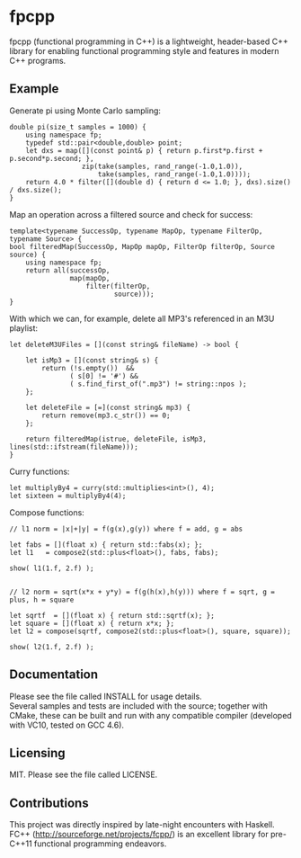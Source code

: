 fpcpp
===========================

fpcpp (functional programming in C++) is a lightweight, header-based C++ library for enabling functional programming style and features
in modern C++ programs.


Example
-------------

Generate pi using Monte Carlo sampling:

    double pi(size_t samples = 1000) {
        using namespace fp;
        typedef std::pair<double,double> point;
        let dxs = map([](const point& p) { return p.first*p.first + p.second*p.second; },
                      zip(take(samples, rand_range(-1.0,1.0)),
                          take(samples, rand_range(-1.0,1.0))));
        return 4.0 * filter([](double d) { return d <= 1.0; }, dxs).size() / dxs.size();
    }

Map an operation across a filtered source and check for success: 

    template<typename SuccessOp, typename MapOp, typename FilterOp, typename Source> {
    bool filteredMap(SuccessOp, MapOp mapOp, FilterOp filterOp, Source source) { 
        using namespace fp;
        return all(successOp,
                   map(mapOp,
                       filter(filterOp,
                              source)));
    }
    
With which we can, for example, delete all MP3's referenced in an M3U playlist:

    let deleteM3UFiles = [](const string& fileName) -> bool {
        
        let isMp3 = [](const string& s) { 
            return (!s.empty())  && 
                   ( s[0] != '#') &&
                   ( s.find_first_of(".mp3") != string::npos );
        };
      
        let deleteFile = [=](const string& mp3) {
            return remove(mp3.c_str()) == 0; 
        };
      
        return filteredMap(istrue, deleteFile, isMp3, lines(std::ifstream(fileName)));                                   
    }
    
Curry functions:
   
    let multiplyBy4 = curry(std::multiplies<int>(), 4);
    let sixteen = multiplyBy4(4);
    
Compose functions:

    // l1 norm = |x|+|y| = f(g(x),g(y)) where f = add, g = abs

    let fabs = [](float x) { return std::fabs(x); };
    let l1   = compose2(std::plus<float>(), fabs, fabs);
    
    show( l1(1.f, 2.f) );


    // l2 norm = sqrt(x*x + y*y) = f(g(h(x),h(y))) where f = sqrt, g = plus, h = square

    let sqrtf  = [](float x) { return std::sqrtf(x); };
    let square = [](float x) { return x*x; };
    let l2 = compose(sqrtf, compose2(std::plus<float>(), square, square));
    
    show( l2(1.f, 2.f) );
    

    
Documentation
-------------

Please see the file called INSTALL for usage details.  
Several samples and tests are included with the source; together with CMake, these can be built and run 
with any compatible compiler (developed with VC10, tested on GCC 4.6).  

Licensing
---------

MIT.
Please see the file called LICENSE.

Contributions
-------------

This project was directly inspired by late-night encounters with Haskell.  FC++ (http://sourceforge.net/projects/fcpp/) 
is an excellent library for pre-C++11 functional programming endeavors. 